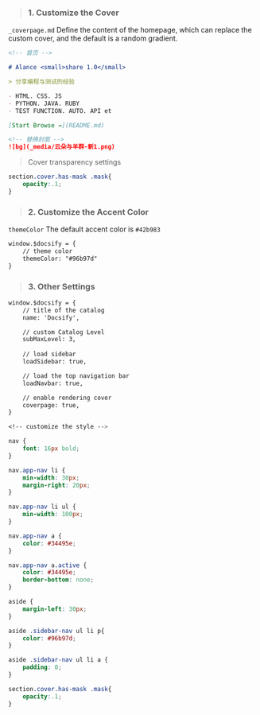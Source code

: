 <!-- 自定义设置 -->

> ###  1. Customize the Cover

 `_coverpage.md` Define the content of the homepage, which can replace the custom cover, and the default is a random gradient.


```_coverpage.md 
<!-- 首页 -->

# Alance <small>share 1.0</small>

> 分享编程与测试的经验

- HTML. CSS. JS
- PYTHON. JAVA. RUBY
- TEST FUNCTION. AUTO. API et

[Start Browse →](README.md)

<!-- 替换封面 -->
![bg](_media/云朵与羊群-新1.png)

```

> Cover transparency settings


```style.css
section.cover.has-mask .mask{
    opacity:.1;
}
```

> ###  2. Customize the Accent Color

 `themeColor` The default accent color is `#42b983`


```index.html
window.$docsify = {
    // theme color
    themeColor: "#96b97d"
}
```

> ###  3. Other Settings


```index.html
window.$docsify = {
    // title of the catalog
    name: 'Docsify',

    // custom Catalog Level
    subMaxLevel: 3,
    
    // load sidebar
    loadSidebar: true,

    // load the top navigation bar
    loadNavbar: true,

    // enable rendering cover
    coverpage: true,
}
```


```style.css
<!-- customize the style -->

nav {
    font: 16px bold;
}

nav.app-nav li {
    min-width: 30px;
    margin-right: 20px;
}

nav.app-nav li ul {
    min-width: 100px;
}

nav.app-nav a {
    color: #34495e;
}

nav.app-nav a.active {
    color: #34495e;
    border-bottom: none;
}

aside {
    margin-left: 30px;
}

aside .sidebar-nav ul li p{
    color: #96b97d;
}

aside .sidebar-nav ul li a {
    padding: 0;
}

section.cover.has-mask .mask{
    opacity:.1;
}
```
